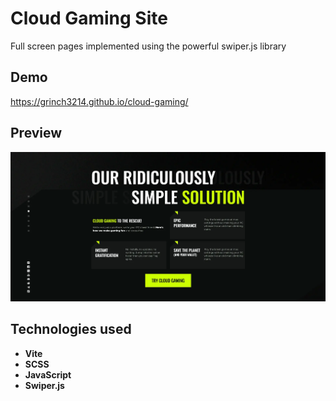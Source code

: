 # Cloud Gaming Site

Full screen pages implemented using the powerful swiper.js library

## Demo

https://grinch3214.github.io/cloud-gaming/

## Preview

![screenshot](/demo/screenshot.webp)

## Technologies used

- **Vite**
- **SCSS**
- **JavaScript**
- **Swiper.js**
